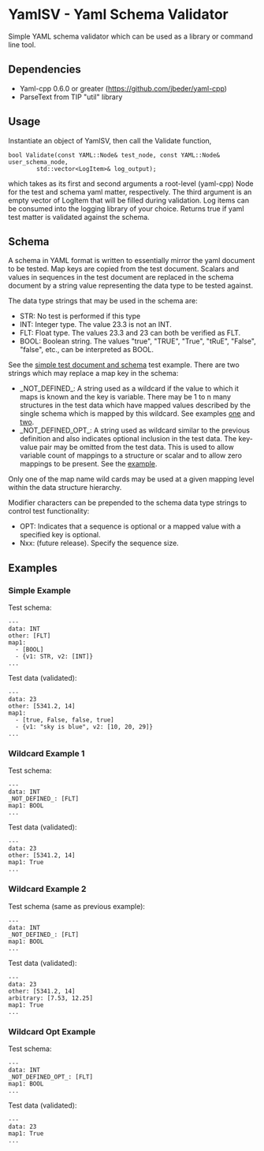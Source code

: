 # YamlSV - Yaml Schema Validator

Simple YAML schema validator which can be used as a library or command line tool.

## Dependencies

- Yaml-cpp 0.6.0 or greater (https://github.com/jbeder/yaml-cpp)
- ParseText from TIP "util" library

## Usage

Instantiate an object of YamlSV, then call the Validate function,

```
bool Validate(const YAML::Node& test_node, const YAML::Node& user_schema_node,
		std::vector<LogItem>& log_output);
```

which takes as its first and second arguments a root-level (yaml-cpp) Node
for the test and schema yaml matter, respectively. The third argument is 
an empty vector of LogItem that will be filled during validation. Log items 
can be consumed into the logging library of your choice. Returns true if
yaml test matter is validated against the schema.	

## Schema

A schema in YAML format is written to essentially mirror the yaml document
to be tested. Map keys are copied from the test document. Scalars and values
in sequences in the test document are replaced in the schema document by a 
string value representing the data type to be tested against.

The data type strings that may be used in the schema are:

- STR: No test is performed if this type
- INT: Integer type. The value 23.3 is not an INT.
- FLT: Float type. The values 23.3 and 23 can both be verified as FLT. 
- BOOL: Boolean string. The values "true", "TRUE", "True", "tRuE", 
"False", "false", etc., can be interpreted as BOOL. 

See the [simple test document and schema](#simple-example) test example. 
There are two strings which may replace a map key in the schema:

- \_NOT\_DEFINED\_: A string used as a wildcard if the value to which 
it maps is known and the key is variable. There may be 1 to n many 
structures in the test data which have mapped values described by the single
schema which is mapped by this wildcard. See examples [one](#wildcard-example-1)
and [two](#wildcard-example-2).
- \_NOT\_DEFINED\_OPT\_: A string used as wildcard similar to the 
previous definition and also indicates optional inclusion in the test data.
The key-value pair may be omitted from the test data. This is used to allow
variable count of mappings to a structure or scalar and to allow zero mappings 
to be present. See the [example](#wildcard-opt-example).

Only one of the map name wild cards may be used at a given mapping level within
the data structure hierarchy. 

Modifier characters can be prepended to the schema data type strings
to control test functionality:

- OPT: Indicates that a sequence is optional or a mapped value with a
specified key is optional.
- Nxx: (future release). Specify the sequence size. 

## Examples

### Simple Example

Test schema:

```
---
data: INT
other: [FLT]
map1: 
  - [BOOL]
  - {v1: STR, v2: [INT]}
...
```

Test data (validated):

```
---
data: 23
other: [5341.2, 14]
map1: 
  - [true, False, false, true]
  - {v1: "sky is blue", v2: [10, 20, 29]}
...
```

### Wildcard Example 1

Test schema:

```
---
data: INT
_NOT_DEFINED_: [FLT]
map1: BOOL
...
```

Test data (validated):

```
---
data: 23
other: [5341.2, 14]
map1: True
...
```

### Wildcard Example 2

Test schema (same as previous example):

```
---
data: INT
_NOT_DEFINED_: [FLT]
map1: BOOL
...
```

Test data (validated):

```
---
data: 23
other: [5341.2, 14]
arbitrary: [7.53, 12.25]
map1: True
...
```

### Wildcard Opt Example

Test schema:

```
---
data: INT
_NOT_DEFINED_OPT_: [FLT]
map1: BOOL
...
```

Test data (validated):

```
---
data: 23
map1: True
...
```